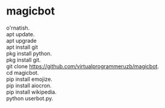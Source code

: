 # magicbot
o'rnatish.       
apt update.       
apt upgrade          
apt install git       
pkg install python.        
pkg install git.          
git clone https://github.com/virtualprogrammeruzb/magicbot.            
cd magicbot.            
pip install emojize.      
pip install aiocron.     
pip install wikipedia.         
python userbot.py.      
 
